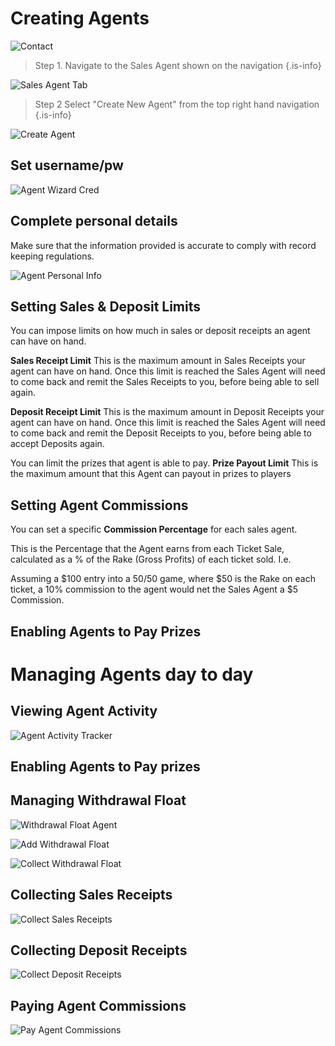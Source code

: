 <!-- TITLE: Managing Sales Agents -->
<!-- SUBTITLE: A quick summary of Agents -->

# Creating Agents
![Contact](/uploads/contact.png "Contact")



> Step 1.  Navigate to the Sales Agent shown on the navigation
{.is-info}

![Sales Agent Tab](/uploads/sales-agent-tab.png "Sales Agent Tab")

> Step 2 Select "Create New Agent" from the top right hand navigation
{.is-info}

![Create Agent](/uploads/create-agent.png "Create Agent")



## Set username/pw

![Agent Wizard Cred](/uploads/agent-wizard-cred.png "Agent Wizard Cred")



## Complete personal details

Make sure that the information provided is accurate to comply with record keeping regulations.

![Agent Personal Info](/uploads/agent-personal-info.png "Agent Personal Info")

## Setting Sales & Deposit Limits


You can impose limits on how much in sales or deposit receipts an agent can have on hand. 

**Sales Receipt Limit**
This is the maximum amount in Sales Receipts your agent can have on hand. Once this limit is reached the Sales Agent will need to come back and remit the Sales Receipts to you, before being able to sell again.

**Deposit Receipt Limit**
This is the maximum amount in Deposit Receipts your agent can have on hand. Once this limit is reached the Sales Agent will need to come back and remit the Deposit Receipts to you, before being able to accept Deposits again.

You can limit the prizes that agent is able to pay.
**Prize Payout Limit**
This is the maximum amount that this Agent can payout in prizes to players


## Setting Agent Commissions
You can set  a specific **Commission Percentage** for each sales agent.

This is the Percentage that the Agent earns from each Ticket Sale, calculated as a % of the Rake (Gross Profits) of each ticket sold. I.e. 

Assuming a $100 entry into a 50/50 game, where $50 is the Rake on each ticket, a 10% commission to the agent would net the Sales Agent a $5 Commission.


## Enabling Agents to Pay Prizes

# Managing Agents day to day

## Viewing Agent Activity

![Agent Activity Tracker](/uploads/agent-activity-tracker.png "Agent Activity Tracker")

## Enabling Agents to Pay prizes


## Managing Withdrawal Float

![Withdrawal Float Agent](/uploads/withdrawal-float-agent.png "Withdrawal Float Agent")

![Add Withdrawal Float](/uploads/add-withdrawal-float.png "Add Withdrawal Float")

![Collect Withdrawal Float](/uploads/collect-withdrawal-float.png "Collect Withdrawal Float")

## Collecting Sales Receipts

![Collect Sales Receipts](/uploads/collect-sales-receipts.png "Collect Sales Receipts")

## Collecting Deposit Receipts

![Collect Deposit Receipts](/uploads/collect-deposit-receipts.png "Collect Deposit Receipts")


## Paying Agent Commissions
![Pay Agent Commissions](/uploads/pay-agent-commissions.png "Pay Agent Commissions")
